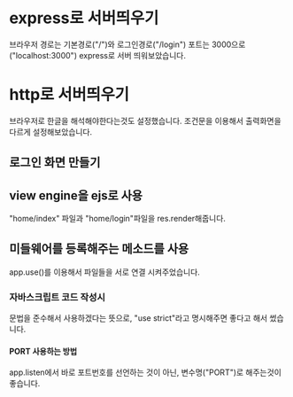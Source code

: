 # express로 서버띄우기
브라우저 경로는 기본경로("/")와 로그인경로("/login") 포트는 3000으로("localhost:3000") express로 서버 띄워보았습니다.


# http로 서버띄우기
브라우저로 한글을 해석해야한다는것도 설정했습니다.
조건문을 이용해서 출력화면을 다르게 설정해보았습니다.


## 로그인 화면 만들기


## view engine을 ejs로 사용
"home/index" 파일과 "home/login"파일을 res.render해줍니다.


## 미들웨어를 등록해주는 메소드를 사용
app.use()를 이용해서 파일들을 서로 연결 시켜주었습니다.


### 자바스크립트 코드 작성시
문법을 준수해서 사용하겠다는 뜻으로, "use strict"라고 명시해주면 좋다고 해서 썼습니다.


#### PORT 사용하는 방법
app.listen에서 바로 포트번호를 선언하는 것이 아닌, 변수명("PORT")로 해주는것이 좋습니다.